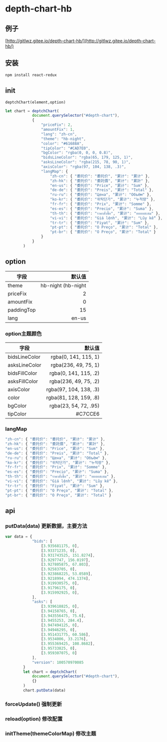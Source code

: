 # depth-chart-hb

## 例子

[http://gitlwz.gitee.io/depth-chart-hb/](http://gitlwz.gitee.io/depth-chart-hb/)

## 安装
```sh
npm install react-redux
```

## init

`deptchChart(element,option)`

```js
let chart = deptchChart(
            document.querySelector("#depth-chart"),
            {
                "priceFix": 2,
                "amountFix": 1,
                "lang": "zh-cn",
                "theme": "hb-night",
                "color": "#61688A",
                "tipColor": "#CAD7E0",
                "bgColor": "rgba(0, 0, 0, 0.8)",
                "bidsLineColor": "rgba(65, 179, 125, 1)",
                "asksLineColor": "rgba(215, 78, 90, 1)",
                "axisColor": "rgba(97, 104, 138, .3)",
                "langMap": {
                    "zh-cn": { "委托价": "委托价", "累计": "累计" },
                    "zh-hk": { "委托价": "委託價", "累计": "累計" },
                    "en-us": { "委托价": "Price", "累计": "Sum" },
                    "de-de": { "委托价": "Preis", "累计": "Total" },
                    "ru-ru": { "委托价": "Цена", "累计": "Объём" },
                    "ko-kr": { "委托价": "위탁단가", "累计": "누적량" },
                    "fr-fr": { "委托价": "Prix", "累计": "Somme" },
                    "es-es": { "委托价": "Precio", "累计": "Suma" },
                    "th-th": { "委托价": "ราคาสั่งซื้อ", "累计": "ทยอยสะสม" },
                    "vi-vi": { "委托价": "Giá lệnh", "累计": "Lũy kế" },
                    "tr-tr": { "委托价": "Fiyat", "累计": "Sum" },
                    "pt-pt": { "委托价": "O Preço", "累计": "Total" },
                    "pt-br": { "委托价": "O Preço", "累计": "Total" }
                }
            }
        )
```


## option

| 字段        | 默认值   |
| --------   | -----:  |
| theme     | hb-night (hb-night|hb-day)|
| priceFix        |   2   | 
| amountFix        |    0    |
| paddingTop        |    15    |
| lang        |    en-us    |

### option主题颜色
| 字段        | 默认值   |
| --------   | -----:  |
| bidsLineColor     | rgba(0, 141, 115, 1)|
| asksLineColor        |   rgba(236, 49, 75, 1)   | 
| bidsFillColor        |    rgba(0, 141, 115, .2)    |
| asksFillColor        |    rgba(236, 49, 75, .2)    |
| axisColor        |    rgba(97, 104, 138, .3)    |
| color        |    rgba(81, 128, 159, .8)    |
| bgColor        |    rgba(23, 54, 72, .95)    |
| tipColor        |    #C7CCE6    |

### langMap

```js
"zh-cn": { "委托价": "委托价", "累计": "累计" },
"zh-hk": { "委托价": "委託價", "累计": "累計" },
"en-us": { "委托价": "Price", "累计": "Sum" },
"de-de": { "委托价": "Preis", "累计": "Total" },
"ru-ru": { "委托价": "Цена", "累计": "Объём" },
"ko-kr": { "委托价": "위탁단가", "累计": "누적량" },
"fr-fr": { "委托价": "Prix", "累计": "Somme" },
"es-es": { "委托价": "Precio", "累计": "Suma" },
"th-th": { "委托价": "ราคาสั่งซื้อ", "累计": "ทยอยสะสม" },
"vi-vi": { "委托价": "Giá lệnh", "累计": "Lũy kế" },
"tr-tr": { "委托价": "Fiyat", "累计": "Sum" },
"pt-pt": { "委托价": "O Preço", "累计": "Total" },
"pt-br": { "委托价": "O Preço", "累计": "Total" }
```


## api

### putData(data)  更新数据，主要方法

```js
var data = {
            "bids": [
                [3.935681175, 0],
                [3.93371235, 0],
                [3.931743525, 151.8274],
                [3.9297747, 156.0197],
                [3.927805875, 67.803],
                [3.92583705, 0],
                [3.923868225, 53.0589],
                [3.9218994, 474.1374],
                [3.919930575, 0],
                [3.91796175, 0],
                [3.915992925, 0],
            ],
            "asks": [
                [3.939618825, 0],
                [3.94158765, 0],
                [3.943556475, 75.6],
                [3.9455253, 284.4],
                [3.947494125, 0],
                [3.94946295, 0],
                [3.951431775, 60.586],
                [3.9534006, 33.2176],
                [3.955369425, 108.8682],
                [3.95733825, 0],
                [3.959307075, 0]
            ],
            "version": 100570970085
        }
        let chart = deptchChart(
            document.querySelector("#depth-chart"),
            {}
        )
        chart.putData(data)

```

### forceUpdate() 强制更新

### reload(option) 修改配置

### initTheme(themeColorMap) 修改主题
